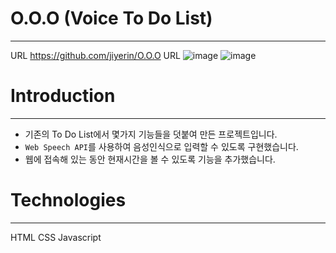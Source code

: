 # O.O.O (Voice To Do List)
---------------------
URL https://github.com/jiyerin/O.O.O
URL 
![image](https://github.com/jiyerin/O.O.O/assets/86339431/97b27268-ce7c-4bf4-b55a-be84b11ff116)
![image](https://github.com/jiyerin/O.O.O/assets/86339431/444d004e-d033-4c64-889a-762454e43c4f)

# Introduction
----------------------
- 기존의 To Do List에서 몇가지 기능들을 덧붙여 만든 프로젝트입니다.
- `Web Speech API`를 사용하여 음성인식으로 입력할 수 있도록 구현했습니다.
- 웹에 접속해 있는 동안 현재시간을 볼 수 있도록 기능을 추가했습니다.

# Technologies
-----------------------
HTML
CSS
Javascript


